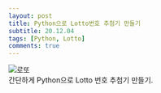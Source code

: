 ```yaml
---
layout: post
title: Python으로 Lotto번호 추첨기 만들기
subtitle: 20.12.04
tags: [Python, Lotto]
comments: true
---
```


![로또](../assets/img/lotto.png)
<br>
간단하게 Python으로 Lotto 번호 추첨기 만들기.
